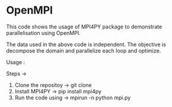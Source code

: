 # OpenMPI

This code shows the usage of MPI4PY package to demonstrate parallelisation using OpenMPI.

The data used in the above code is independent. The objective is decompose the domain and parallelize each loop and optimize.

Usage :

Steps ->

1. Clone the repositoy -> git clone <git-repo-url>
2. Install MPI4PY -> pip install mpi4py
3. Run the code using -> mpirun -n <number of cores> python mpi.py
